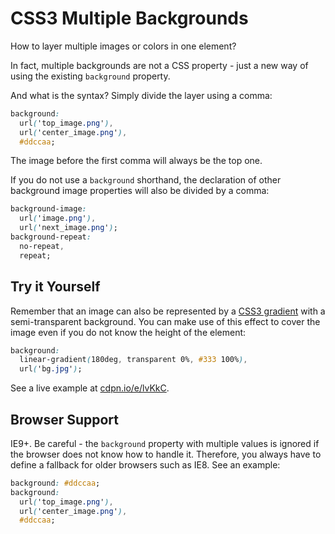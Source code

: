 CSS3 Multiple Backgrounds
=========================

How to layer multiple images or colors in one element?

In fact, multiple backgrounds are not a CSS property - just a new way of using
the existing `background` property.

And what is the syntax? Simply divide the layer using a comma:

```css
background:
  url('top_image.png'),
  url('center_image.png'),
  #ddccaa;
```

The image before the first comma will always be the top one.

If you do not use a `background` shorthand, the declaration of other background
image properties will also be divided by a comma:

```css
background-image:
  url('image.png'),
  url('next_image.png');
background-repeat:
  no-repeat,
  repeat;
```

Try it Yourself
---------------

Remember that an image can also be represented by a [CSS3
gradient](css3-gradients.md) with a semi-transparent background. You can make
use of this effect to cover the image even if you do not know the height of the
element:

```css
background:
  linear-gradient(180deg, transparent 0%, #333 100%),
  url('bg.jpg');
```

See a live example at [cdpn.io/e/lvKkC](http://cdpn.io/e/lvKkC).

Browser Support
---------------

IE9+. Be careful - the `background` property with multiple values is ignored if
the browser does not know how to handle it. Therefore, you always have to define
a fallback for older browsers such as IE8. See an example:

```css
background: #ddccaa;
background:
  url('top_image.png'),
  url('center_image.png'),
  #ddccaa;
```

